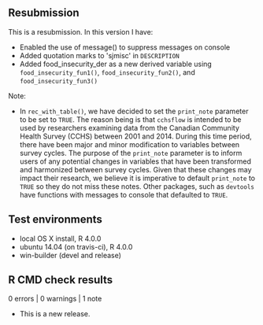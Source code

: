 ## Resubmission

This is a resubmission. In this version I have:
* Enabled the use of message() to suppress messages on console
* Added quotation marks to 'sjmisc' in `DESCRIPTION`
* Added food_insecurity_der as a new derived variable using
`food_insecurity_fun1()`, `food_insecurity_fun2()`, and `food_insecurity_fun3()`

Note:
* In `rec_with_table()`, we have decided to set the `print_note` parameter to be
set to `TRUE`. The reason being is that `cchsflow` is intended to be used by
researchers examining data from the Canadian Community Health Survey (CCHS)
between 2001 and 2014. During this time period, there have been major and minor
modification to variables between survey cycles. The purpose of the `print_note`
parameter is to inform users of any potential changes in variables that have
been transformed and harmonized between survey cycles. Given that these
changes may impact their research, we believe it is imperative to default
`print_note` to `TRUE` so they do not miss these notes. Other packages, such as
`devtools` have functions with messages to console that defaulted to `TRUE`.

## Test environments
* local OS X install, R 4.0.0
* ubuntu 14.04 (on travis-ci), R 4.0.0
* win-builder (devel and release)

## R CMD check results

0 errors | 0 warnings | 1 note

* This is a new release.

